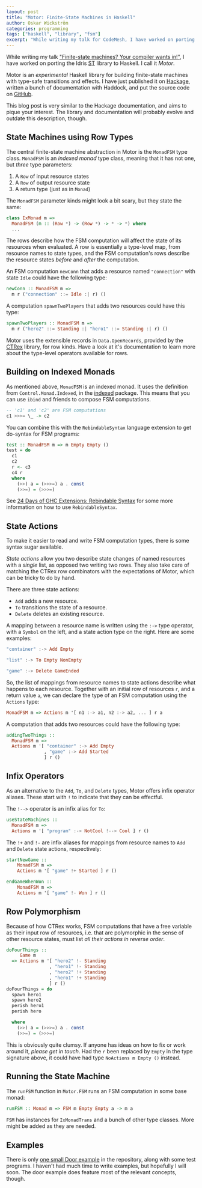 ```yaml
---
layout: post
title: "Motor: Finite-State Machines in Haskell"
author: Oskar Wickström
categories: programming
tags: ["haskell", "library", "fsm"]
excerpt: "While writing my talk for CodeMesh, I have worked on porting the Idris ST library to Haskell. I call it Motor."
---
```


While writing my talk ["Finite-state machines? Your compiler wants
in!"](https://wickstrom.tech/talks.html), I have worked on porting the Idris
[ST](http:/docs.idris-lang.org/en/latest/st/state.html) library to Haskell.
I call it *Motor*.

Motor is an *experimental* Haskell library for building finite-state
machines with type-safe transitions and effects. I have just
published it on [Hackage][hackage], written a bunch of documentation with
Haddock, and put the source code on [GitHub][repo].

This blog post is very similar to the Hackage documentation, and aims to pique
your interest. The library and documentation will probably evolve and outdate
this description, though.

## State Machines using Row Types

The central finite-state machine abstraction in Motor is the
`MonadFSM` type class. `MonadFSM` is an *indexed monad* type class, meaning
that it has not one, but *three* type parameters:

1. A `Row` of input resource states
1. A `Row` of output resource state
1. A return type (just as in `Monad`)

The `MonadFSM` parameter kinds might look a bit
scary, but they state the same:

``` haskell
class IxMonad m =>
  MonadFSM (m :: (Row *) -> (Row *) -> * -> *) where
  ...
```

The rows describe how the FSM computation will affect the state of its
resources when evaluated. A row is essentially a type-level map, from
resource names to state types, and the FSM computation\'s rows describe
the resource states *before* and *after* the computation.

An FSM computation `newConn` that adds a resource named `"connection"`
with state `Idle` could have the following type:

``` haskell
newConn :: MonadFSM m =>
  m r ("connection" ::= Idle :| r) ()
```

A computation `spawnTwoPlayers` that adds two resources could have this
type:

``` haskell
spawnTwoPlayers :: MonadFSM m =>
  m r ("hero2" ::= Standing :| "hero1" ::= Standing :| r) ()
```

Motor uses the extensible records in `Data.OpenRecords`, provided by the
[CTRex](https://wiki.haskell.org/CTRex "https://wiki.haskell.org/CTRex")
library, for row kinds. Have a look at it\'s documentation to learn more
about the type-level operators available for rows.

## Building on Indexed Monads

As mentioned above, `MonadFSM` is an indexed monad. It uses the definition from
`Control.Monad.Indexed`, in the
[indexed](https://hackage.haskell.org/package/indexed-0.1.3) package. This
means that you can use `ibind` and friends to compose FSM computations.

``` haskell
-- 'c1' and 'c2' are FSM computations
c1 >>>= \_ -> c2
```

You can combine this with the `RebindableSyntax` language extension to
get do-syntax for FSM programs:

``` haskell
test :: MonadFSM m => m Empty Empty ()
test = do
  c1
  c2
  r <- c3
  c4 r
  where
    (>>) a = (>>>=) a . const
    (>>=) = (>>>=)
```

See [24 Days of GHC Extensions: Rebindable
Syntax](https://ocharles.org.uk/blog/guest-posts/2014-12-06-rebindable-syntax.html "https://ocharles.org.uk/blog/guest-posts/2014-12-06-rebindable-syntax.html")
for some more information on how to use `RebindableSyntax`.

## State Actions

To make it easier to read and write FSM computation types, there is some
syntax sugar available.

*State actions* allow you two describe state changes of named resources
with a *single* list, as opposed two writing two rows. They also take
care of matching the CTRex row combinators with the expectations of
Motor, which can be tricky to do by hand.

There are three state actions:

-   `Add` adds a new resource.
-   `To` transitions the state of a resource.
-   `Delete` deletes an existing resource.

A mapping between a resource name is written using the `:->` type operator,
with a `Symbol` on the left, and a state action type on the right. Here are
some examples:

``` haskell
"container" :-> Add Empty

"list" :-> To Empty NonEmpty

"game" :-> Delete GameEnded
```

So, the list of mappings from resource names to state actions describe
what happens to each resource. Together with an initial row of resources
`r`, and a return value `a`,
we can declare the type of an FSM computation using the
`Actions` type:

``` haskell
MonadFSM m => Actions m '[ n1 :-> a1, n2 :-> a2, ... ] r a
```

A computation that adds two resources could have the following type:

``` haskell
addingTwoThings ::
  MonadFSM m =>
  Actions m '[ "container" :-> Add Empty
              , "game" :-> Add Started
              ] r ()
```

## Infix Operators

As an alternative to the `Add`, `To`, and `Delete` types, Motor offers
infix operator aliases. These start with `!` to indicate that they can
be effectful.

The `!-->` operator is an infix alias for
`To`:

``` haskell
useStateMachines ::
  MonadFSM m =>
  Actions m '[ "program" :-> NotCool !--> Cool ] r ()
```

The `!+` and `!-` are infix
aliases for mappings from resource names to `Add`
and `Delete` state actions, respectively:

``` haskell
startNewGame ::
	MonadFSM m =>
	Actions m '[ "game" !+ Started ] r ()
```

``` haskell
endGameWhenWon ::
	MonadFSM m =>
	Actions m '[ "game" !- Won ] r ()
```

## Row Polymorphism

Because of how CTRex works, FSM computations that have a free variable
as their input row of resources, i.e. that are polymorphic in the sense
of other resource states, must list *all their actions in reverse
order*.

``` haskell
doFourThings ::
     Game m
  => Actions m '[ "hero2" !- Standing
                , "hero1" !- Standing
                , "hero2" !+ Standing
                , "hero1" !+ Standing
                ] r ()
doFourThings = do
  spawn hero1
  spawn hero2
  perish hero1
  perish hero

  where
    (>>) a = (>>>=) a . const
    (>>=) = (>>>=)
```

This is obviously quite clumsy. If anyone has ideas on how to fix or work
around it, *please get in touch*. Had the `r` been replaced by `Empty` in the
type signature above, it could have had type `NoActions m Empty ()` instead.

## Running the State Machine

The `runFSM` function in `Motor.FSM` runs an FSM computation in some base
monad:

``` haskell
runFSM :: Monad m => FSM m Empty Empty a -> m a
```

`FSM` has instances for `IxMonadTrans` and a bunch of other type classes. More
might be added as they are needed.

## Examples

There is only [one small Door
example](https://github.com/owickstrom/motor/tree/master/examples/Door.hs) in
the repository, along with some test programs. I haven't had much time to write
examples, but hopefully I will soon. The door example does feature most of the
relevant concepts, though.

[repo]: https://github.com/owickstrom/motor
[hackage]: http://hackage.haskell.org/package/motor
